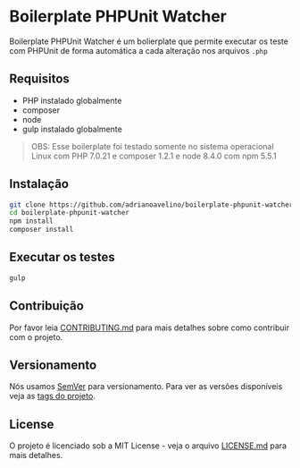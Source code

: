 # Boilerplate PHPUnit Watcher

Boilerplate PHPUnit Watcher é um bolierplate que permite executar os teste com PHPUnit de forma automática a cada alteração nos arquivos `.php`

## Requisitos
- PHP instalado globalmente
- composer
- node
- gulp instalado globalmente
> OBS: Esse boilerplate foi testado somente no sistema operacional Linux com PHP 7.0.21 e composer 1.2.1 e node 8.4.0 com npm 5.5.1

## Instalação

```bash
git clone https://github.com/adrianoavelino/boilerplate-phpunit-watcher.git   
cd boilerplate-phpunit-watcher
npm install
composer install
```

## Executar os testes

```bash
gulp
```

## Contribuição

Por favor leia  [CONTRIBUTING.md](./CONTRIBUTING.md) para mais detalhes sobre como contribuir com o projeto.

## Versionamento

Nós usamos [SemVer](http://semver.org/) para versionamento. Para ver as versões disponíveis veja as [tags do projeto](https://github.com/adrianoavelino/boilerplate-phpunit-watcher/tags).

## License

O projeto é licenciado sob a MIT License - veja o arquivo [LICENSE.md](LICENSE.md) para mais detalhes.
